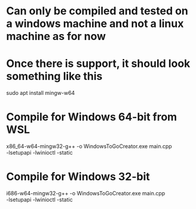 # Can only be compiled and tested on a windows machine and not a linux machine as for now






# Once there is support, it should look something like this
sudo apt install mingw-w64

# Compile for Windows 64-bit from WSL
x86_64-w64-mingw32-g++ -o WindowsToGoCreator.exe main.cpp \
    -lsetupapi -lwinioctl -static

# Compile for Windows 32-bit
i686-w64-mingw32-g++ -o WindowsToGoCreator.exe main.cpp \
    -lsetupapi -lwinioctl -static